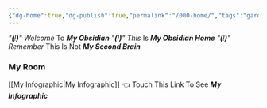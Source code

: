 ```yaml
---
{"dg-home":true,"dg-publish":true,"permalink":"/000-home/","tags":"gardenEntry","dgPassFrontmatter":true}
---
```



*"**(**!**)**"*    *Welcome* To ***My Obsidian*** 
*"**(**!**)**"*    *This* Is ***My Obsidian Home***
*"**(**!**)**"*    *Remember* This Is Not ***My Second Brain***

### My Room
[[My Infographic\|My Infographic]] 👈 Touch This Link To See ***My Infographic*** 
